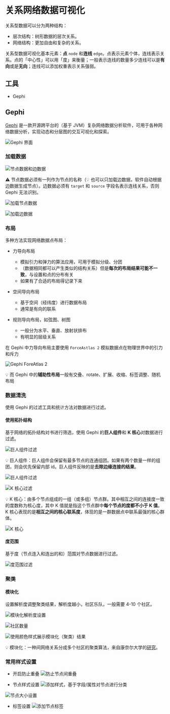 # 关系网络数据可视化
关系型数据可以分为两种结构：

* 层次结构：树形数据的层次关系。
* 网络结构：更加自由和复杂的关系。

关系型数据可视化基本元素：**点** `node` 和**连线** `edge`。点表示元素个体，连线表示关系。点的「中心性」可以用「度」来衡量；一般表示连线的数量多少连线可以是**有向**或是**无向**；连线可以添加权重表示关系强弱。

## 工具
* Gephi

## Gephi
[Gephi](https://gephi.org/) 是一款开源跨平台的（基于 JVM）复杂网络数据分析软件，可用于各种网络数据分析，实现动态和分层图的交互可视化和探索。

![Gephi 界面](_v_images/20200728192654756_9328.png)

### 加载数据
![节点数据和边数据](_v_images/20200728194600346_26306.png)

:warning: 节点数据必须有一列作为节点的名称（:bulb: 也可以只加载边数据，软件自动根据边数据生成节点）。边数据必须有 `target` 和  `source` 字段名表示连线关系，否则 Gephi 无法识别。

![加载节点数据](_v_images/20200728195611796_15184.png)

![加载边数据](_v_images/20200728195942416_8778.png)
### 布局
多种方法实现网络数据点布局：

* 力导向布局
    * 模拟引力和弹力的算法应用，可用于模拟分级、分团
    * （数据相同都可以产生类似的结构关系）但是**每次的布局结果可能不一致**，与设置和点的分布有关
    * 如果有了合适的布局得记录下来

* 空间导向布局
    * 基于空间（经纬度）进行数据布局
    * 通常是有向的联系

* 规则导向布局，如弦图、树图
    * 一般分为水平、垂直、放射状排布
    * 有明显的层级关系

在 Gephi 中力导向布局主要使用 `ForceAstlas 2` 模拟数据点在物理世界中的引力和斥力

![Gephi ForeAtlas 2](_v_images/20200728192110647_19327.png)

:bulb: 而 Gephi 中的**辅助性布局**一般有交叠、rotate、扩展、收缩、标签调整、随机布局

### 数据清洗
使用 Gephi 的过滤工具和统计方法对数据进行过滤。

#### 使用拓扑结构
基于网络的拓扑结构对书进行筛选，使用 Gephi 的**巨人组件**和 **K 核心**对数据进行过滤。

![巨人组件过滤](_v_images/20200728215301116_19779.png)

:bulb: 巨人组件：巨人组件会保留有最多节点的连通组团。如果有两个数量一样的组团，则会优先保留内部 id。巨人组件反映的是**去除边缘连接的结果**。

![巨人组件过滤](_v_images/20200728214028935_25638.png)

![K 核心过滤](_v_images/20200728215554272_8541.png)

:bulb: K 核心：由多个节点组成的一组（或多组）节点群。其中相互之间的连接度一致的度数称为核心度，其中 K 值就是指这个节点群中**每个节点的度都不小于 K 值**。K 核心表现的是**相互之间的核心联系度**，体现的是一群数据点中联系最强的核心群体。

![K 核心](_v_images/20200728214333033_27891.png)

#### 度范围
基于度（节点连入和连出的和）范围对节点数据进行过滤。

![度范围过滤](_v_images/20200728215958678_22113.png)

### 聚类
#### 模块化
设置解析度调整聚类结果，解析度越小，社区乐队，一般需要 4-10 个社区。

![模块化解析度设置](_v_images/20200728220608669_12809.png)

![社区数量](_v_images/20200728220708384_17126.png)

![使用颜色样式展示模块化（聚类）结果](_v_images/20200728221047335_10501.png)

:bulb: 模块化：一种间网络关系分成多个社区的聚类算法，来自康奈尔大学的[研究](http://wiki.swarma.net/index.php/网络社区划分算法)。

### 常用样式设置
* 开启防止重叠
![防止节点间重叠](_v_images/20200728201524909_23007.png)

* 节点样式设置
![添加样式，基于字段/属性对节点进行分类](_v_images/20200728202017571_24132.png)

![节点大小设置](_v_images/20200728205800031_15772.png)

* 标签设置
![添加节点标签](_v_images/20200728210655430_20523.png)

